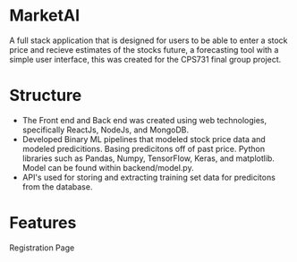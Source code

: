 # MarketAI
A full stack application that is designed for users to be able to enter a stock price and recieve estimates of the stocks future, a forecasting tool with a simple user interface, this was created for the CPS731 final group project. 
# Structure
- The Front end and Back end was created using web technologies, specifically ReactJs, NodeJs, and MongoDB. 
- Developed Binary ML pipelines that modeled stock price data and modeled predicitions. Basing predicitons
  off of past price. Python libraries such as Pandas, Numpy, TensorFlow, Keras, and matplotlib. Model can be found within 
  backend/model.py.   
- API's used for storing and extracting training set data for predicitons from the database.
  
# Features

Registration Page 


